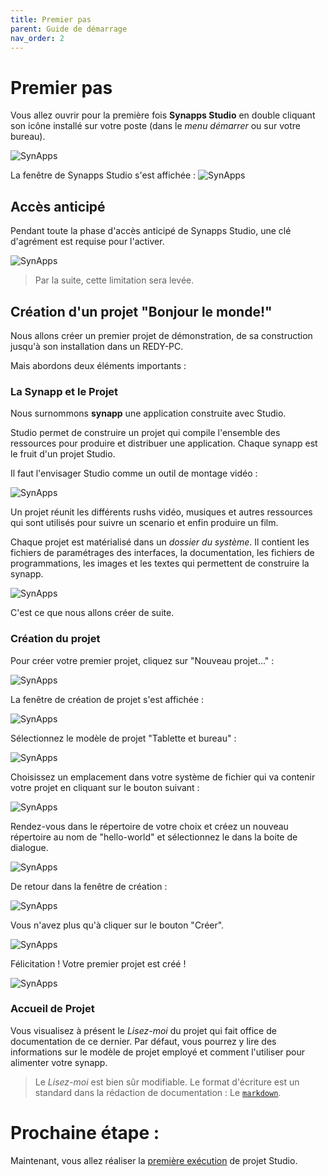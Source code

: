 ```yaml
---
title: Premier pas
parent: Guide de démarrage
nav_order: 2
---
```


# Premier pas

Vous allez ouvrir pour la première fois **Synapps Studio** en double cliquant son icône installé sur votre poste (dans le *menu démarrer* ou sur votre bureau).

![SynApps](../assets/icon-studio.png)

La fenêtre de Synapps Studio s'est affichée :
![SynApps](../assets/first-open-01.png)


## Accès anticipé

Pendant toute la phase d'accès anticipé de Synapps Studio, une clé d'agrément est requise pour l'activer.

![SynApps](../assets/first-open-12.png)

> Par la suite, cette limitation sera levée.

## Création d'un projet "Bonjour le monde!"

Nous allons créer un premier projet de démonstration, de sa construction jusqu'à son installation dans un REDY-PC.

Mais abordons deux éléments importants :

### La Synapp et le Projet

Nous surnommons **synapp** une application construite avec Studio.

Studio permet de construire un projet qui compile l'ensemble des ressources pour produire et distribuer une application.
Chaque synapp est le fruit d'un projet Studio.

Il faut l'envisager Studio comme un outil de montage vidéo :

![SynApps](../assets/first-open-02.png)

Un projet réunit les différents rushs vidéo, musiques et autres ressources qui sont utilisés pour suivre un scenario et enfin produire un film.

Chaque projet est matérialisé dans un *dossier du système*. Il contient les fichiers de paramétrages des interfaces, la documentation, les fichiers de programmations, les images et les textes qui permettent de construire la synapp.

![SynApps](../assets/first-open-03.png)

C'est ce que nous allons créer de suite.

### Création du projet

Pour créer votre premier projet, cliquez sur "Nouveau projet..." :

![SynApps](../assets/first-open-04.png)

La fenêtre de création de projet s'est affichée :

![SynApps](../assets/first-open-05.png)

Sélectionnez le modèle de projet "Tablette et bureau" :

![SynApps](../assets/first-open-06.png)

Choisissez un emplacement dans votre système de fichier qui va contenir votre projet en cliquant sur le bouton suivant :

![SynApps](../assets/first-open-07.png)

Rendez-vous dans le répertoire de votre choix et créez un nouveau répertoire au nom de "hello-world" et sélectionnez le dans la boite de dialogue.

![SynApps](../assets/first-open-08.png)

De retour dans la fenêtre de création :

![SynApps](../assets/first-open-09.png)

Vous n'avez plus qu'à cliquer sur le bouton "Créer".

![SynApps](../assets/first-open-10.png)

Félicitation ! Votre premier projet est créé !

![SynApps](../assets/first-open-11.png)

### Accueil de Projet

Vous visualisez à présent le *Lisez-moi* du projet qui fait office de documentation de ce dernier. Par défaut, vous pourrez y lire des informations sur le modèle de projet employé et comment l'utiliser pour alimenter votre synapp.

> Le *Lisez-moi* est bien sûr modifiable. Le format d'écriture est un standard dans la rédaction de documentation : Le [`markdown`](https://fr.wikipedia.org/wiki/Markdown).


# Prochaine étape :
Maintenant, vous allez réaliser la [première exécution](./first-run) de projet Studio.
